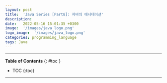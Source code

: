 ```yaml
---
layout: post
title:  'Java Series [Part8]: 자바의 애너테이션'
description: 
date:   2022-05-16 15:01:35 +0300
image:  '/images/java_logo.png'
logo_image:  '/images/java_logo.png'
categories: programming_language
tags: Java
---
```

---

**Table of Contents**
{: #toc }
*  TOC
{:toc}

---

